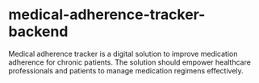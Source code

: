 # medical-adherence-tracker-backend
Medical adherence tracker is a digital solution to improve medication adherence for chronic patients. The solution should empower healthcare professionals and patients to manage medication regimens effectively.
